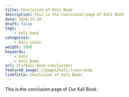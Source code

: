 ```yaml
---
title: Conclusion of Kali Book
description: This is the Conclusion page of Kali Book
date: 2024-11-10
draft: false
tags:
    - kali book
categories:
    - Kali Linux
weight: 1000
keywords:
    - kali
    - kali book
url: /tr/kali-book-conclusion/
featured_image: /images/kali-linux.webp
linkTitle: Conclusion of Kali Book
---
```


This is the conclusion page of Our Kali Book.
